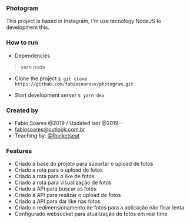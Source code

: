 ### Photogram
This project is based in Instagram, I'm use tecnology NodeJS to development this.

### How to run
- Dependencies
> yarn
> node

- Clone the project
`$ git clone https://github.com/fabiosoaresv/photogram.git`

- Start development server
`$ yarn dev`

### Created by
* Fabio Soares @2019 / Updated last @2019--
* fabiosoares@outlook.com.br
* Teaching by: [@Rocketseat](https://github.com/Rocketseat)

### Features
*  Criado a base do projeto para suportar o upload de fotos
*  Criado a rota para o upload de fotos
*  Criado a rota para o like de fotos
*  Criado a rota para visualização de fotos
*  Criado a API para buscar as fotos
*  Criado a API para realizar o upload de fotos
*  Criado a API para dar like nas fotos
*  Criado o redimensionamento de fotos para a aplicação não ficar lenta
*  Configurado websocket para atualização de fotos em real time
